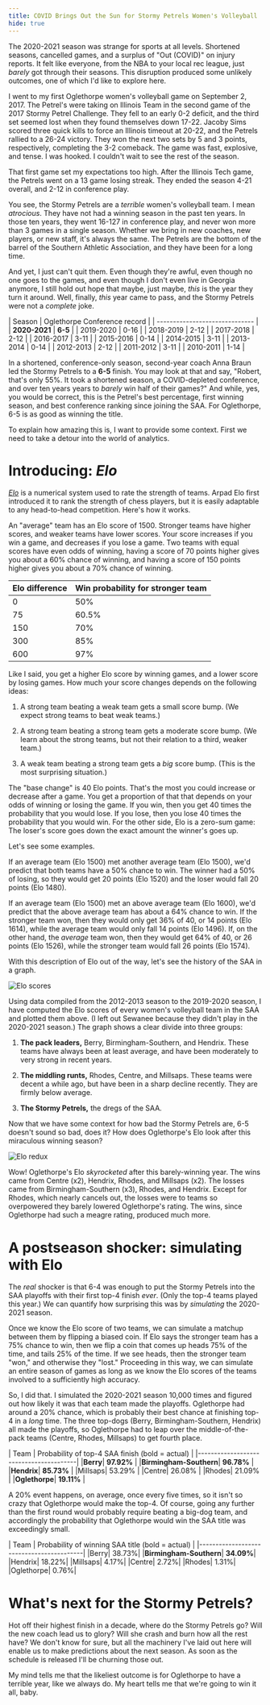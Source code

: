```yaml
---
title: COVID Brings Out the Sun for Stormy Petrels Women's Volleyball
hide: true
---
```


The 2020-2021 season was strange for sports at all levels. Shortened seasons,
cancelled games, and a surplus of "Out (COVID)" on injury reports. It felt like
everyone, from the NBA to your local rec league, just *barely* got through
their seasons. This disruption produced some unlikely outcomes, one of which
I'd like to explore here.

I went to my first Oglethorpe women's volleyball game on September 2, 2017. The
Petrel's were taking on Illinois Team in the second game of the 2017 Stormy
Petrel Challenge. They fell to an early 0-2 deficit, and the third set seemed
lost when they found themselves down 17-22. Jacoby Sims scored three quick
kills to force an Illinois timeout at 20-22, and the Petrels rallied to a 26-24
victory. They won the next two sets by 5 and 3 points, respectively, completing
the 3-2 comeback. The game was fast, explosive, and tense. I was hooked.
I couldn't wait to see the rest of the season.

That first game set my expectations too high. After the Illinois Tech game, the
Petrels went on a 13 game losing streak. They ended the season 4-21 overall,
and 2-12 in conference play.

You see, the Stormy Petrels are a *terrible* women's volleyball team. I mean
*atrocious*. They have not had a winning season in the past ten years. In those
ten years, they went 16-127 in conference play, and never won more than 3 games
in a single season. Whether we bring in new coaches, new players, or new staff,
it's always the same. The Petrels are the bottom of the barrel of the Southern
Athletic Association, and they have been for a long time.

And yet, I just can't quit them. Even though they're awful, even though no one
goes to the games, and even though I don't even live in Georgia anymore,
I still hold out hope that maybe, just maybe, *this* is the year they turn it
around. Well, finally, *this* year came to pass, and the Stormy Petrels were
not a *complete* joke.

| Season     | Oglethorpe Conference record |
| ------------------------------ |
| **2020-2021** | **6-5** |
| 2019-2020 | 0-16 |
 | 2018-2019 | 2-12 |
 | 2017-2018 | 2-12 |
 | 2016-2017 | 3-11 |
 | 2015-2016 | 0-14 |
 | 2014-2015 | 3-11 |
 | 2013-2014 | 0-14 |
 | 2012-2013 | 2-12 |
 | 2011-2012 | 3-11 |
 | 2010-2011 | 1-14 |

In a shortened, conference-only season, second-year coach Anna Braun led the
Stormy Petrels to a **6-5** finish. You may look at that and say, "Robert,
that's only 55%. It took a shortened season, a COVID-depleted conference, and
over ten years years to *barely* win half of their games?" And while, yes, you
would be correct, this is the Petrel's best percentage, first winning season,
and best conference ranking since joining the SAA. For Oglethorpe, 6-5 is as
good as winning the title.

To explain how amazing this is, I want to provide some context. First we need
to take a detour into the world of analytics.

# Introducing: *Elo*

[*Elo*](https://en.wikipedia.org/wiki/Elo_rating_system) is a numerical system
used to rate the strength of teams. Arpad Elo first introduced it to rank the
strength of chess players, but it is easily adaptable to any head-to-head
competition. Here's how it works.

An "average" team has an Elo score of 1500. Stronger teams have higher scores,
and weaker teams have lower scores. Your score increases if you win a game, and
decreases if you lose a game. Two teams with equal scores have even odds of
winning, having a score of 70 points higher gives you about a 60% chance of
winning, and having a score of 150 points higher gives you about a 70% chance
of winning.

| Elo difference | Win probability for stronger team |
|----------------|-----------------------------------|
|0|50%|
|75|60.5%|
|150|70%|
|300|85%|
|600|97%|

Like I said, you get a higher Elo score by winning games, and a lower score by
losing games. How much your score changes depends on the following ideas:

1. A strong team beating a weak team gets a small score bump. (We expect strong
   teams to beat weak teams.)

2. A strong team beating a strong team gets a moderate score bump. (We learn
   about the strong teams, but not their relation to a third, weaker team.)

3. A weak team beating a strong team gets a *big* score bump. (This is the most
   surprising situation.)

The "base change" is 40 Elo points. That's the most you could increase or
decrease after a game. You get a proportion of that that depends on your odds
of winning or losing the game. If you win, then you get 40 times the
probability that you would lose. If you lose, then you lose 40 times the
probability that you would win. For the other side, Elo is a zero-sum game: The
loser's score goes down the exact amount the winner's goes up.

Let's see some examples.

If an average team (Elo 1500) met another average team (Elo 1500), we'd predict
that both teams have a 50% chance to win. The winner had a 50% of losing, so
they would get 20 points (Elo 1520) and the loser would fall 20 points (Elo
1480).

If an average team (Elo 1500) met an above average team (Elo 1600), we'd
predict that the above average team has about a 64% chance to win. If the
stronger team won, then they would only get 36% of 40, or 14 points (Elo 1614),
while the average team would only fall 14 points (Elo 1496). If, on the other
hand, the *average* team won, then they would get 64% of 40, or 26 points (Elo
1526), while the stronger team would fall 26 points (Elo 1574).

With this description of Elo out of the way, let's see the history of the SAA
in a graph.

![Elo scores](/images/elo.png)

Using data compiled from the 2012-2013 season to the 2019-2020 season, I have
computed the Elo scores of every women's volleyball team in the SAA and plotted
them above. (I left out Sewanee because they didn't play in the 2020-2021
season.) The graph shows a clear divide into three groups:

1. **The pack leaders,** Berry, Birmingham-Southern, and Hendrix. These teams
   have always been at least average, and have been moderately to very strong
   in recent years.

2. **The middling runts,** Rhodes, Centre, and Millsaps. These teams were
   decent a while ago, but have been in a sharp decline recently. They are
   firmly below average.

3. **The Stormy Petrels,** the dregs of the SAA.

Now that we have some context for how bad the Stormy Petrels are, 6-5 doesn't
sound so bad, does it? How does Oglethorpe's Elo look after this miraculous
winning season?

![Elo redux](/images/elo2.png)

Wow! Oglethorpe's Elo *skyrocketed* after this barely-winning year. The wins
came from Centre (x2), Hendrix, Rhodes, and Millsaps (x2). The losses came from
Birmingham-Southern (x3), Rhodes, and Hendrix. Except for Rhodes, which nearly
cancels out, the losses were to teams so overpowered they barely lowered
Oglethorpe's rating. The wins, since Oglethorpe had such a meagre rating,
produced much more.

# A postseason shocker: simulating with Elo

The *real* shocker is that 6-4 was enough to put the Stormy Petrels into the
SAA playoffs with their first top-4 finish *ever*. (Only the top-4 teams played
this year.) We can quantify how surprising this was by *simulating* the
2020-2021 season.

Once we know the Elo score of two teams, we can simulate a matchup between them
by flipping a biased coin. If Elo says the stronger team has a 75% chance to
win, then we flip a coin that comes up heads 75% of the time, and tails 25% of
the time. If we see heads, then the stronger team "won," and otherwise they
"lost." Proceeding in this way, we can simulate an entire season of games as
long as we know the Elo scores of the teams involved to a sufficiently high
accuracy.

So, I did that. I simulated the 2020-2021 season 10,000 times and figured out
how likely it was that each team made the playoffs. Oglethorpe had around a 20%
chance, which is probably their best chance at finishing top-4 in a *long*
time. The three top-dogs (Berry, Birmingham-Southern, Hendrix) all made the
playoffs, so Oglethorpe had to leap over the middle-of-the-pack teams (Centre,
Rhodes, Millsaps) to get fourth place.

| Team | Probability of top-4 SAA finish (bold = actual) |
|----------------------------------------|
|**Berry**|                  **97.92%** |
|**Birmingham-Southern**|    **96.78%** |
|**Hendrix**|                **85.73%** |
|Millsaps|               53.29% |
|Centre|                 26.08% |
|Rhodes|                 21.09% |
|**Oglethorpe**|             **19.11%** |

A 20% event happens, on average, once every five times, so it isn't so crazy
that Oglethorpe would make the top-4. Of course, going any further than the
first round would probably require beating a big-dog team, and accordingly the
probability that Oglethorpe would win the SAA title was exceedingly small.

| Team | Probability of winning SAA title (bold = actual) |
|------------------------------------------|
|Berry|                  38.73%|
|**Birmingham-Southern**|    **34.09%**|
|Hendrix|                18.22%|
|Millsaps|               4.17%|
|Centre|                 2.72%|
|Rhodes|                 1.31%|
|Oglethorpe|             0.76%|

# What's next for the Stormy Petrels?

Hot off their highest finish in a decade, where do the Stormy Petrels go? Will
the new coach lead us to glory? Will she crash and burn how all the rest have?
We don't know for sure, but all the machinery I've laid out here will enable us
to make predictions about the next season. As soon as the schedule is released
I'll be churning those out.

My mind tells me that the likeliest outcome is for Oglethorpe to have
a terrible year, like we always do. My heart tells me that we're going to win
it all, baby.
